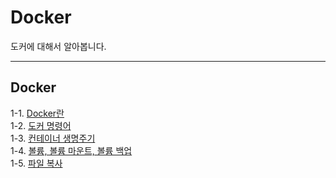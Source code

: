 # Docker
도커에 대해서 알아봅니다.

---

## Docker
1-1. [Docker란](https://velog.io/@bami/Docker-%EB%8F%84%EC%BB%A4%EB%9E%80) <br/>
1-2. [도커 명령어](https://velog.io/@bami/Docker-%EB%8F%84%EC%BB%A4-%EB%AA%85%EB%A0%B9%EC%96%B4) <br/>
1-3. [컨테이너 생명주기](https://velog.io/@bami/Docker-%EC%BB%A8%ED%85%8C%EC%9D%B4%EB%84%88-%EC%83%9D%EB%AA%85%EC%A3%BC%EA%B8%B0) <br/>
1-4. [볼륨, 볼륨 마운트, 볼륨 백업](https://velog.io/@bami/Docker-%EB%B3%BC%EB%A5%A8-%EB%A7%88%EC%9A%B4%ED%8A%B8) <br/>
1-5. [파일 복사](https://velog.io/@bami/Docker-%ED%8C%8C%EC%9D%BC-%EB%B3%B5%EC%82%AC) <br/>
